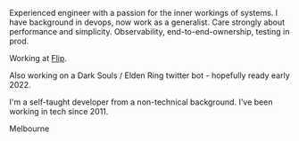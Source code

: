 Experienced engineer with a passion for the inner workings of systems. I have background in devops, now work as a generalist. Care strongly about performance and simplicity. Observability, end-to-end-ownership, testing in prod.

Working at [Flip](https://github.com/flipgroup).

Also working on a Dark Souls / Elden Ring twitter bot - hopefully ready early 2022.

I'm a self-taught developer from a non-technical background. I've been working in tech since 2011.

Melbourne
